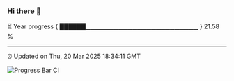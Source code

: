 ### Hi there 👋

⏳ Year progress { ██████▁▁▁▁▁▁▁▁▁▁▁▁▁▁▁▁▁▁▁▁▁▁▁▁ } 21.58 %

---

⏰ Updated on Thu, 20 Mar 2025 18:34:11 GMT

![Progress Bar CI](https://github.com/DhruviPatel157/GitHub-Actions-Demo/workflows/Progress%20Bar%20CI/badge.svg)

